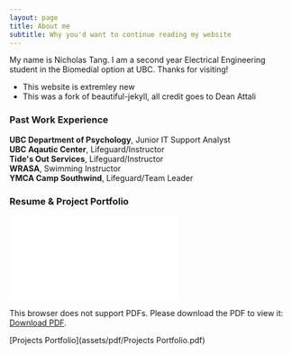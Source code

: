 ```yaml
---
layout: page
title: About me
subtitle: Why you'd want to continue reading my website
---
```


My name is Nicholas Tang. I am a second year Electrical Engineering student in the Biomedial option at UBC. Thanks for visiting!

- This website is extremley new
- This was a fork of beautiful-jekyll, all credit goes to Dean Attali


### Past Work Experience

**UBC Department of Psychology**, Junior IT Support Analyst  
**UBC Aqautic Center**, Lifeguard/Instructor  
**Tide's Out Services**, Lifeguard/Instructor  
**WRASA**, Swimming Instructor  
**YMCA Camp Southwind**, Lifeguard/Team Leader  


### Resume & Project Portfolio

<object data="/assets/pdf/Resume 11-3-2020.pdf" type="application/pdf" width="700px" height="700px">
    <embed src="/assets/pdf/Resume 11-3-2020.pdf">
        <p>This browser does not support PDFs. Please download the PDF to view it: <a href="/assets/pdf/Resume 11-3-2020.pdf">Download PDF</a>.</p>
    </embed>
</object>  
[Projects Portfolio](assets/pdf/Projects Portfolio.pdf)